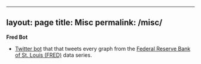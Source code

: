 
---
layout: page
title: Misc
permalink: /misc/
---


**Fred Bot**
* <a href="https://www.twitter.com/everyFREDgraph">Twitter bot</a> that that tweets every graph from the <a href="https://fred.stlouisfed.org">Federal Reserve Bank of St. Louis (FRED)</a> data series.